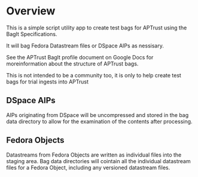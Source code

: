 # Overview

This is a simple script utility app to create test bags for APTrust using
 the BagIt Specifications.

It will bag Fedora Datastream files or DSpace AIPs as nessisary.

See the APTrust BagIt profile document on Google Docs for moreinformation about
 the structure of APTrust bags.

This is not intended to be a community too, it is only to help create test bags
for trial ingests into APTrust

## DSpace AIPs

AIPs originating from DSpace will be uncompressed and stored in the bag data
directory to allow for the examination of the contents after processing.

## Fedora Objects

Datastreams from Fedora Objects are written as individual files into the
staging area.  Bag data directories will cointain all the individual 
datastream files for a Fedora Object, including any versioned datastream
files.
